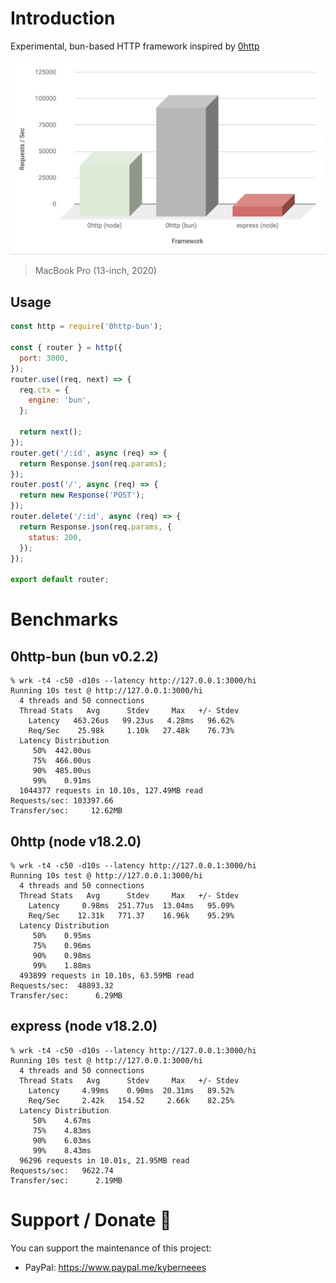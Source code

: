 # Introduction

Experimental, bun-based HTTP framework inspired by [0http](https://0http.21no.de/#/)

![Performance Benchmarks](0http-benchmarks.png)

> MacBook Pro (13-inch, 2020)

## Usage

```js
const http = require('0http-bun');

const { router } = http({
  port: 3000,
});
router.use((req, next) => {
  req.ctx = {
    engine: 'bun',
  };

  return next();
});
router.get('/:id', async (req) => {
  return Response.json(req.params);
});
router.post('/', async (req) => {
  return new Response('POST');
});
router.delete('/:id', async (req) => {
  return Response.json(req.params, {
    status: 200,
  });
});

export default router;
```

# Benchmarks

## 0http-bun (bun v0.2.2)

```
% wrk -t4 -c50 -d10s --latency http://127.0.0.1:3000/hi
Running 10s test @ http://127.0.0.1:3000/hi
  4 threads and 50 connections
  Thread Stats   Avg      Stdev     Max   +/- Stdev
    Latency   463.26us   99.23us   4.28ms   96.62%
    Req/Sec    25.98k     1.10k   27.48k    76.73%
  Latency Distribution
     50%  442.00us
     75%  466.00us
     90%  485.00us
     99%    0.91ms
  1044377 requests in 10.10s, 127.49MB read
Requests/sec: 103397.66
Transfer/sec:     12.62MB
```

## 0http (node v18.2.0)

```
% wrk -t4 -c50 -d10s --latency http://127.0.0.1:3000/hi
Running 10s test @ http://127.0.0.1:3000/hi
  4 threads and 50 connections
  Thread Stats   Avg      Stdev     Max   +/- Stdev
    Latency     0.98ms  251.77us  13.04ms   95.09%
    Req/Sec    12.31k   771.37    16.96k    95.29%
  Latency Distribution
     50%    0.95ms
     75%    0.96ms
     90%    0.98ms
     99%    1.88ms
  493899 requests in 10.10s, 63.59MB read
Requests/sec:  48893.32
Transfer/sec:      6.29MB
```

## express (node v18.2.0)

```
% wrk -t4 -c50 -d10s --latency http://127.0.0.1:3000/hi
Running 10s test @ http://127.0.0.1:3000/hi
  4 threads and 50 connections
  Thread Stats   Avg      Stdev     Max   +/- Stdev
    Latency     4.99ms    0.90ms  20.31ms   89.52%
    Req/Sec     2.42k   154.52     2.66k    82.25%
  Latency Distribution
     50%    4.67ms
     75%    4.83ms
     90%    6.03ms
     99%    8.43ms
  96296 requests in 10.01s, 21.95MB read
Requests/sec:   9622.74
Transfer/sec:      2.19MB
```

# Support / Donate 💚

You can support the maintenance of this project:

- PayPal: https://www.paypal.me/kyberneees
